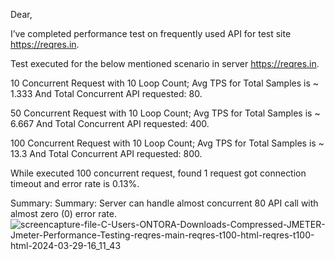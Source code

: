 Dear, 

I’ve completed performance test on frequently used API for test site https://reqres.in.

Test executed for the below mentioned scenario in server https://reqres.in. 

10 Concurrent Request with 10 Loop Count; Avg TPS for Total Samples is ~ 1.333 And Total Concurrent API requested: 80.

50 Concurrent Request with 10 Loop Count; Avg TPS for Total Samples is ~ 6.667 And Total Concurrent API requested: 400.

100 Concurrent Request with 10 Loop Count; Avg TPS for Total Samples is ~ 13.3 And Total Concurrent API requested: 800.

While executed 100 concurrent request, found  1 request got connection timeout and error rate is 0.13%.

Summary: Summary: Server can handle almost concurrent 80 API call with almost zero (0) error rate.
![screencapture-file-C-Users-ONTORA-Downloads-Compressed-JMETER-Jmeter-Performance-Testing-reqres-main-reqres-t100-html-reqres-t100-html-2024-03-29-16_11_43](https://github.com/AntaraPaul091/Jmeter_Performance_Testing_reqres-main/assets/66947824/9e316193-8a76-42dd-afec-983b38367169)
